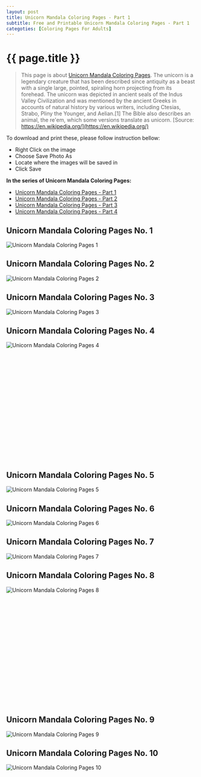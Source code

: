 ```yaml
---
layout: post
title: Unicorn Mandala Coloring Pages - Part 1
subtitle: Free and Printable Unicorn Mandala Coloring Pages - Part 1
categoties: [Coloring Pages For Adults]
---
```

{{ page.title }}
================
> This page is about [Unicorn Mandala Coloring Pages](https://freecoloringpages.github.io/). The unicorn is a legendary creature that has been described since antiquity as a beast with a single large, pointed, spiraling horn projecting from its forehead. The unicorn was depicted in ancient seals of the Indus Valley Civilization and was mentioned by the ancient Greeks in accounts of natural history by various writers, including Ctesias, Strabo, Pliny the Younger, and Aelian.[1] The Bible also describes an animal, the re'em, which some versions translate as unicorn. [Source: https://en.wikipedia.org/](https://en.wikipedia.org/)

To download and print these, please follow instruction bellow:
* Right Click on the image 
* Choose Save Photo As 
* Locate where the images will be saved in 
* Click Save

**In the series of Unicorn Mandala Coloring Pages:**

* [Unicorn Mandala Coloring Pages - Part 1](https://freecoloringpages.github.io/2017/11/28/Unicorn-Mandala-Coloring-Pages-part-1.html)
* [Unicorn Mandala Coloring Pages - Part 2](https://freecoloringpages.github.io/2017/11/28/Unicorn-Mandala-Coloring-Pages-part-2.html)
* [Unicorn Mandala Coloring Pages - Part 3](https://freecoloringpages.github.io/2017/11/28/Unicorn-Mandala-Coloring-Pages-part-3.html)
* [Unicorn Mandala Coloring Pages - Part 4](https://freecoloringpages.github.io/2017/11/28/Unicorn-Mandala-Coloring-Pages-part-4.html)

## Unicorn Mandala Coloring Pages No. 1
![Unicorn Mandala Coloring Pages 1](https://freecoloringpages.github.io/img2/Unicorn-Mandala-Coloring-Pages%20(1).jpg "Unicorn Mandala Coloring Pages 1")

## Unicorn Mandala Coloring Pages No. 2
![Unicorn Mandala Coloring Pages 2](https://freecoloringpages.github.io/img2/Unicorn-Mandala-Coloring-Pages%20(2).jpg "Unicorn Mandala Coloring Pages 2")

## Unicorn Mandala Coloring Pages No. 3
![Unicorn Mandala Coloring Pages 3](https://freecoloringpages.github.io/img2/Unicorn-Mandala-Coloring-Pages%20(3).jpg "Unicorn Mandala Coloring Pages 3")

## Unicorn Mandala Coloring Pages No. 4
![Unicorn Mandala Coloring Pages 4](https://freecoloringpages.github.io/img2/Unicorn-Mandala-Coloring-Pages%20(4).jpg "Unicorn Mandala Coloring Pages 4")

<script async src="//pagead2.googlesyndication.com/pagead/js/adsbygoogle.js"></script><!-- Texxtonly --><ins class="adsbygoogle" style="display:inline-block;width:336px;height:280px" data-ad-client="ca-pub-6753140515841889" data-ad-slot="3207852233"></ins><script>(adsbygoogle = window.adsbygoogle || []).push({}); </script>

## Unicorn Mandala Coloring Pages No. 5
![Unicorn Mandala Coloring Pages 5](https://freecoloringpages.github.io/img2/Unicorn-Mandala-Coloring-Pages%20(5).jpg "Unicorn Mandala Coloring Pages 5")

## Unicorn Mandala Coloring Pages No. 6
![Unicorn Mandala Coloring Pages 6](https://freecoloringpages.github.io/img2/Unicorn-Mandala-Coloring-Pages%20(6).jpg "Unicorn Mandala Coloring Pages 6")

## Unicorn Mandala Coloring Pages No. 7
![Unicorn Mandala Coloring Pages 7](https://freecoloringpages.github.io/img2/Unicorn-Mandala-Coloring-Pages%20(7).jpg "Unicorn Mandala Coloring Pages 7")

## Unicorn Mandala Coloring Pages No. 8
![Unicorn Mandala Coloring Pages 8](https://freecoloringpages.github.io/img2/Unicorn-Mandala-Coloring-Pages%20(8).jpg "Unicorn Mandala Coloring Pages 8")

<script async src="//pagead2.googlesyndication.com/pagead/js/adsbygoogle.js"></script><!-- Texxtonly --><ins class="adsbygoogle" style="display:inline-block;width:336px;height:280px" data-ad-client="ca-pub-6753140515841889" data-ad-slot="3207852233"></ins><script>(adsbygoogle = window.adsbygoogle || []).push({}); </script>

## Unicorn Mandala Coloring Pages No. 9
![Unicorn Mandala Coloring Pages 9](https://freecoloringpages.github.io/img2/Unicorn-Mandala-Coloring-Pages%20(9).jpg "Unicorn Mandala Coloring Pages 9")

## Unicorn Mandala Coloring Pages No. 10
![Unicorn Mandala Coloring Pages 10](https://freecoloringpages.github.io/img2/Unicorn-Mandala-Coloring-Pages%20(10).jpg "Unicorn Mandala Coloring Pages 10")

